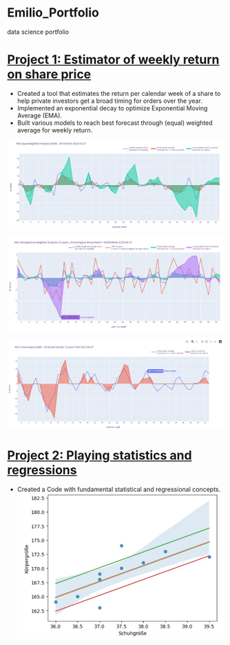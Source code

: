 # Emilio_Portfolio
data science portfolio
# [Project 1: Estimator of weekly return on share price](https://github.com/crunchingdata/Estimator_of_weekly_return_on_share_price)
* Created a tool that estimates the return per calendar week of a share to help private investors get a broad timing for orders over the year.
* Implemented an exponential decay to optimize Exponential Moving Average (EMA).
* Built various models to reach best forecast through (equal) weighted average for weekly return.

![](/Images/INGreturnanalysis20082010.jpg)

![](/Images/INGretrospectivereturnanalysis12years.jpg)

![](/Images/INGreturncrossanalysis2008201012years.jpg)

# [Project 2: Playing statistics and regressions](https://crunchingdata.github.io/statistical_and_regressional_concepts)
* Created a Code with fundamental statistical and regressional concepts.
![](/Images/Scatter_plot_with_lin_regression.jpg)

